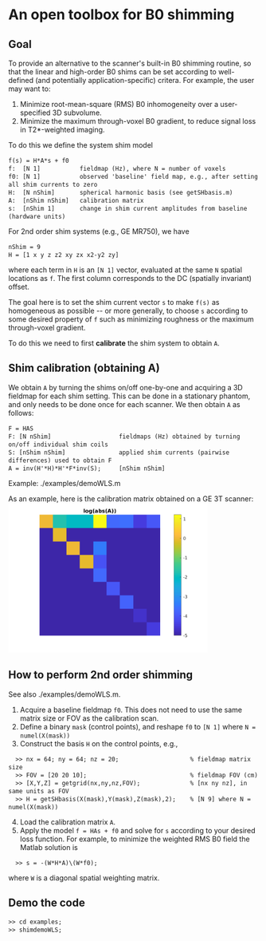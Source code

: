 # An open toolbox for B0 shimming 


##  Goal

To provide an alternative to the scanner's built-in B0 shimming routine,
so that the linear and high-order B0 shims can be set according to well-defined 
(and potentially application-specific) critera.
For example, the user may want to:
1. Minimize root-mean-square (RMS) B0 inhomogeneity over a user-specified 3D subvolume.
1. Minimize the maximum through-voxel B0 gradient, to reduce signal loss in T2\*-weighted imaging.

To do this we define the system shim model
```
f(s) = H*A*s + f0         
f:  [N 1]           fieldmap (Hz), where N = number of voxels
f0: [N 1]           observed 'baseline' field map, e.g., after setting all shim currents to zero
H:  [N nShim]       spherical harmonic basis (see getSHbasis.m)
A:  [nShim nShim]   calibration matrix
s:  [nShim 1]       change in shim current amplitudes from baseline (hardware units)
```
For 2nd order shim systems (e.g., GE MR750), we have
```
nShim = 9
H = [1 x y z z2 xy zx x2-y2 zy]
```
where each term in `H` is an `[N 1]` vector, evaluated at the same `N` spatial locations as `f`. 
The first column corresponds to the DC (spatially invariant) offset.

The goal here is to set the shim current vector `s` to make `f(s)` as homogeneous
as possible -- or more generally, to choose `s` according to some desired property of `f`
such as minimizing roughness or the maximum through-voxel gradient.

To do this we need to first **calibrate** the shim system to obtain `A`.


## Shim calibration (obtaining A)

We obtain `A` by turning the shims on/off one-by-one and acquiring a 3D fieldmap for each shim setting.
This can be done in a stationary phantom, and only needs to be done once for each scanner.
We then obtain `A` as follows:
```
F = HAS
F: [N nShim]                   fieldmaps (Hz) obtained by turning on/off individual shim coils
S: [nShim nShim]               applied shim currents (pairwise differences) used to obtain F
A = inv(H'*H)*H'*F*inv(S);     [nShim nShim] 
```

Example: ./examples/demoWLS.m  

As an example, here is the calibration matrix obtained on a GE 3T scanner:
<img src="doc/A.png" alt="Example calibration matrix" width="400"/>


## How to perform 2nd order shimming

See also ./examples/demoWLS.m.

1. Acquire a baseline fieldmap `f0`. This does not need to use the same matrix size or FOV as the calibration scan.
2. Define a binary `mask` (control points), and reshape `f0` to `[N 1]` where `N = numel(X(mask))`
3. Construct the basis `H` on the control points, e.g.,
```
  >> nx = 64; ny = 64; nz = 20;                    % fieldmap matrix size
  >> FOV = [20 20 10];                             % fieldmap FOV (cm) 
  >> [X,Y,Z] = getgrid(nx,ny,nz,FOV);              % [nx ny nz], in same units as FOV
  >> H = getSHbasis(X(mask),Y(mask),Z(mask),2);    % [N 9] where N = numel(X(mask))
```
4. Load the calibration matrix `A`.
5. Apply the model `f = HAs + f0` and solve for `s` according to your desired loss function.
For example, to minimize the weighted RMS B0 field the Matlab solution is

```
  >> s = -(W*H*A)\(W*f0); 
```
where `W` is a diagonal spatial weighting matrix.


## Demo the code

```
>> cd examples;
>> shimdemoWLS;
```


